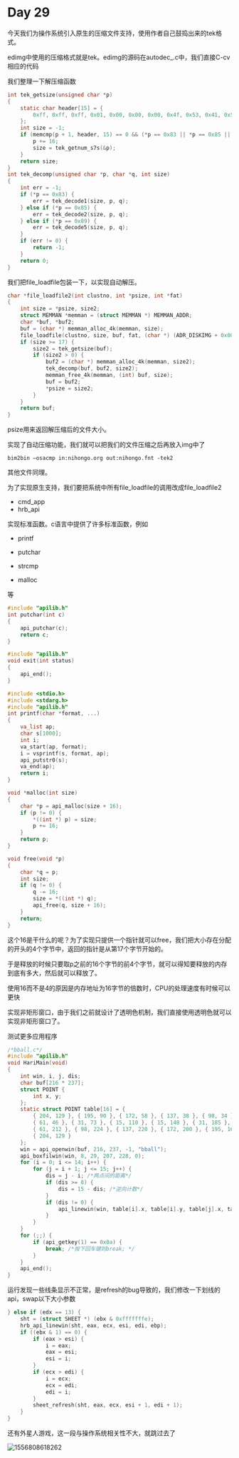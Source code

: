 # Day 29

今天我们为操作系统引入原生的压缩文件支持，使用作者自己鼓捣出来的tek格式。

edimg中使用的压缩格式就是tek。edimg的源码在autodec_.c中，我们直接C-cv相应的代码

我们整理一下解压缩函数

```c
int tek_getsize(unsigned char *p)
{
    static char header[15] = {
        0xff, 0xff, 0xff, 0x01, 0x00, 0x00, 0x00, 0x4f, 0x53, 0x41, 0x53, 0x4b, 0x43, 0x4d, 0x50
    };
    int size = -1;
    if (memcmp(p + 1, header, 15) == 0 && (*p == 0x83 || *p == 0x85 || *p == 0x89)) {
        p += 16;
        size = tek_getnum_s7s(&p);
    }
    return size;
}
int tek_decomp(unsigned char *p, char *q, int size)
{
    int err = -1;
    if (*p == 0x83) {
        err = tek_decode1(size, p, q);
    } else if (*p == 0x85) {
        err = tek_decode2(size, p, q);
    } else if (*p == 0x89) {
        err = tek_decode5(size, p, q);
    }
    if (err != 0) {
        return -1; 
    }
    return 0;
}
```

我们把file_loadfile包装一下，以实现自动解压。

```c
char *file_loadfile2(int clustno, int *psize, int *fat)
{
    int size = *psize, size2;
    struct MEMMAN *memman = (struct MEMMAN *) MEMMAN_ADDR;
    char *buf, *buf2;
    buf = (char *) memman_alloc_4k(memman, size);
    file_loadfile(clustno, size, buf, fat, (char *) (ADR_DISKIMG + 0x003e00));
    if (size >= 17) {
        size2 = tek_getsize(buf);
        if (size2 > 0) {
            buf2 = (char *) memman_alloc_4k(memman, size2);
            tek_decomp(buf, buf2, size2);
            memman_free_4k(memman, (int) buf, size);
            buf = buf2;
            *psize = size2;
        }
    }
    return buf;
}
```

psize用来返回解压缩后的文件大小。



实现了自动压缩功能，我们就可以把我们的文件压缩之后再放入img中了

```
bim2bin –osacmp in:nihongo.org out:nihongo.fnt -tek2
```

其他文件同理。



为了实现原生支持，我们要把系统中所有file_loadfile的调用改成file_loadfile2

- cmd_app
- hrb_api





实现标准函数。c语言中提供了许多标准函数，例如

- printf

- putchar

- strcmp

- malloc

等

```c
#include "apilib.h"
int putchar(int c)
{
    api_putchar(c);
    return c;
}
```

```c
#include "apilib.h"
void exit(int status)
{
    api_end();
}
```

```c
#include <stdio.h>
#include <stdarg.h>
#include "apilib.h"
int printf(char *format, ...)
{
    va_list ap;
    char s[1000];
    int i;
    va_start(ap, format);
    i = vsprintf(s, format, ap);
    api_putstr0(s);
    va_end(ap);
    return i;
}
```

```c
void *malloc(int size)
{
    char *p = api_malloc(size + 16);
    if (p != 0) {
        *((int *) p) = size;
        p += 16;
    }
    return p;
}
```

```c
void free(void *p)
{
    char *q = p;
    int size;
    if (q != 0) {
        q -= 16;
        size = *((int *) q);
        api_free(q, size + 16);
    }
    return;
}
```

这个16是干什么的呢？为了实现只提供一个指针就可以free，我们把大小存在分配的开头的4个字节中，返回的指针是从第17个字节开始的。

于是释放的时候只要取p之前的16个字节的前4个字节，就可以得知要释放的内存到底有多大，然后就可以释放了。

使用16而不是4的原因是内存地址为16字节的倍数时，CPU的处理速度有时候可以更快





实现非矩形窗口，由于我们之前就设计了透明色机制，我们直接使用透明色就可以实现非矩形窗口了。





测试更多应用程序

```c
/*bball.c*/
#include "apilib.h"
void HariMain(void)
{
    int win, i, j, dis;
    char buf[216 * 237];
    struct POINT {
        int x, y;
    };
    static struct POINT table[16] = {
        { 204, 129 }, { 195, 90 }, { 172, 58 }, { 137, 38 }, { 98, 34 },
        { 61, 46 }, { 31, 73 }, { 15, 110 }, { 15, 148 }, { 31, 185 },
        { 61, 212 }, { 98, 224 }, { 137, 220 }, { 172, 200 }, { 195, 168 },
        { 204, 129 }
    };
    win = api_openwin(buf, 216, 237, -1, "bball");
    api_boxfilwin(win, 8, 29, 207, 228, 0);
    for (i = 0; i <= 14; i++) {
        for (j = i + 1; j <= 15; j++) {
            dis = j - i; /*两点间的距离*/
            if (dis >= 8) {
                dis = 15 - dis; /*逆向计数*/
            }
            if (dis != 0) {
                api_linewin(win, table[i].x, table[i].y, table[j].x, table[j].y, 8 - dis);
            }
        }
    }
    for (;;) {
        if (api_getkey(1) == 0x0a) {
            break; /*按下回车键则break; */
        }
    }
    api_end();
}
```

运行发现一些线条显示不正常，是refresh的bug导致的，我们修改一下划线的api，swap以下大小参数

```c
} else if (edx == 13) {
    sht = (struct SHEET *) (ebx & 0xfffffffe);
    hrb_api_linewin(sht, eax, ecx, esi, edi, ebp);
    if ((ebx & 1) == 0) {
        if (eax > esi) {
            i = eax;
            eax = esi;
            esi = i;
        }
        if (ecx > edi) {
            i = ecx;
            ecx = edi;
            edi = i;
        }
        sheet_refresh(sht, eax, ecx, esi + 1, edi + 1);
    }
}
```

还有外星人游戏，这一段与操作系统相关性不大，就跳过去了

![1556808618262](C:\Users\egwcy\AppData\Roaming\Typora\typora-user-images\1556808618262.png)

